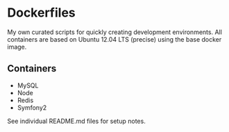 # Dockerfiles

My own curated scripts for quickly creating development environments.
All containers are based on Ubuntu 12.04 LTS (precise) using the base
docker image.

## Containers

* MySQL
* Node
* Redis
* Symfony2

See individual README.md files for setup notes.
